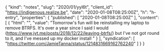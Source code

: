 {
  "kind": "notes",
  "slug": "2020/01/yyl6t",
  "client_id": "https://indigenous.realize.be",
  "date": "2020-01-08T08:25:00Z",
  "h": "h-entry",
  "properties": {
    "published": [
      "2020-01-08T08:25:00Z"
    ],
    "content": [
      {
        "html": "",
        "value": "Tomorrow's fun will be reinstalling my laptop to remove BTRFS. It's over a year since I said I would (https://www.jvt.me/posts/2018/12/22/leaving-btrfs/) but I've not got round to it, and I've messed up my docker install "
      }
    ],
    "syndication": [
      "https://twitter.com/JamieTanna/status/1214831669162762240"
    ]
  }
}
